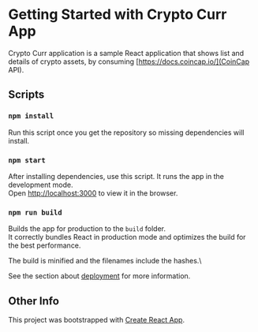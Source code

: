 # Getting Started with Crypto Curr App

Crypto Curr application is a sample React application that shows list and details of crypto assets, by consuming [https://docs.coincap.io/](CoinCap API).


## Scripts

### `npm install`

Run this script once you get the repository so missing dependencies will install.

### `npm start`

After installing dependencies, use this script. It runs the app in the development mode.\
Open [http://localhost:3000](http://localhost:3000) to view it in the browser.

### `npm run build`

Builds the app for production to the `build` folder.\
It correctly bundles React in production mode and optimizes the build for the best performance.

The build is minified and the filenames include the hashes.\

See the section about [deployment](https://facebook.github.io/create-react-app/docs/deployment) for more information.

## Other Info

This project was bootstrapped with [Create React App](https://github.com/facebook/create-react-app).